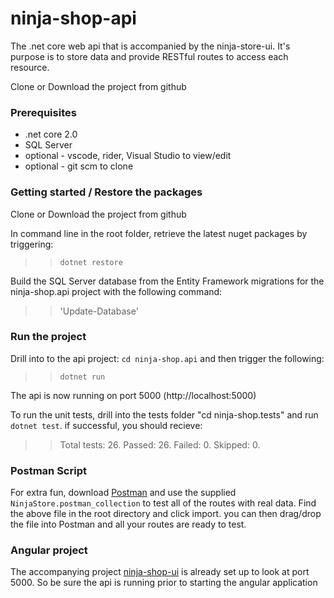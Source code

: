 # ninja-shop-api
The .net core web api that is accompanied by the ninja-store-ui. It's purpose is to store data and provide RESTful routes to access each resource.


Clone or Download the project from github
### Prerequisites
* .net core 2.0
* SQL Server
* optional - vscode, rider, Visual Studio to view/edit
* optional - git scm to clone 

### Getting started / Restore the packages
Clone or Download the project from github


In command line in the root folder, retrieve the latest nuget packages by triggering:
>>   `dotnet restore`

Build the SQL Server database from the Entity Framework migrations for the ninja-shop.api project with the following command:
>> 'Update-Database'

### Run the project
Drill into to the api project: `cd ninja-shop.api` and then trigger the following:
>>`dotnet run`

The api is now running on port 5000 (http://localhost:5000)

To run the unit tests, drill into the tests folder "cd ninja-shop.tests" and run `dotnet test`.
if successful, you should recieve:
>> Total tests: 26. Passed: 26. Failed: 0. Skipped: 0.

### Postman Script
For extra fun, download [Postman](https://www.getpostman.com) and use the supplied `NinjaStore.postman_collection` to test all of the routes with real data.
Find the above file in the root directory and click import. you can then drag/drop the file into Postman and all your routes are ready to test.

### Angular project
The accompanying project [ninja-shop-ui](https://github.com/elAndyG/ninja-shop-ui) is already set up to look at port 5000. So be sure the api is running prior to starting the angular application

